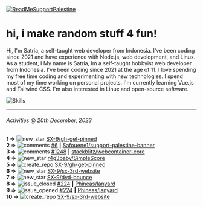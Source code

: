 [![ReadMeSupportPalestine](https://github.com/Safouene1/support-palestine-banner/blob/master/banner-support.svg)](https://github.com/Safouene1/support-palestine-banner)
# hi, i make random stuff 4 fun!

Hi, I'm Satria, a self-taught web developer from Indonesia. I've been coding since 2021 and have experience with Node.js, web development, and Linux. As a student, I My name is Satria, Im a self-taught hobbyist web developer from Indonesia. I've been coding since 2021 at the age of 11. I love spending my free time coding and experimenting with new technologies. I spend most of my time working on personal projects. I'm currently learning Vue.js and Tailwind CSS. I'm also interested in Linux and open-source software.

![Skills](https://skillicons.dev/icons?i=md,py,raspberrypi,replit,neovim,vercel,bash,express,vite,vue,firebase,linux,nodejs,vscode,github,twitter,ts,html,css,js,discord,git&theme=dark)

---

<!--RECENT_ACTIVITY:last_update-->
###### Activities @ 20th December, 2023
<!--RECENT_ACTIVITY:last_update_end-->

<!--RECENT_ACTIVITY:start-->
**1 =>** ![new_star](https://cdn.jsdelivr.net/gh/Readme-Workflows/Readme-Icons@main/icons/octicons/StarredRepositoryYellow.svg) [SX-9/gh-get-pinned](https://github.com/SX-9/gh-get-pinned)<br>
**2 =>** ![comments](https://cdn.jsdelivr.net/gh/Readme-Workflows/Readme-Icons@main/icons/octicons/Comment.svg) [#6](https://github.com/Safouene1/support-palestine-banner/issues/6#issuecomment-1862033695) **|** [Safouene1/support-palestine-banner](https://github.com/Safouene1/support-palestine-banner)<br>
**3 =>** ![comments](https://cdn.jsdelivr.net/gh/Readme-Workflows/Readme-Icons@main/icons/octicons/Comment.svg) [#1248](https://github.com/stackblitz/webcontainer-core/issues/1248#issuecomment-1862032757) **|** [stackblitz/webcontainer-core](https://github.com/stackblitz/webcontainer-core)<br>
**4 =>** ![new_star](https://cdn.jsdelivr.net/gh/Readme-Workflows/Readme-Icons@main/icons/octicons/StarredRepositoryYellow.svg) [r4g3baby/SimpleScore](https://github.com/r4g3baby/SimpleScore)<br>
**5 =>** ![create_repo](https://cdn.jsdelivr.net/gh/Readme-Workflows/Readme-Icons@main/icons/octicons/Repository.svg) [SX-9/gh-get-pinned](https://github.com/SX-9/gh-get-pinned)<br>
**6 =>** ![new_star](https://cdn.jsdelivr.net/gh/Readme-Workflows/Readme-Icons@main/icons/octicons/StarredRepositoryYellow.svg) [SX-9/sx-3rd-website](https://github.com/SX-9/sx-3rd-website)<br>
**7 =>** ![new_star](https://cdn.jsdelivr.net/gh/Readme-Workflows/Readme-Icons@main/icons/octicons/StarredRepositoryYellow.svg) [SX-9/dvd-bounce](https://github.com/SX-9/dvd-bounce)<br>
**8 =>** ![issue_closed](https://cdn.jsdelivr.net/gh/Readme-Workflows/Readme-Icons@main/icons/octicons/IssueClosed.svg) [#224](https://github.com/Phineas/lanyard/issues/224) **|** [Phineas/lanyard](https://github.com/Phineas/lanyard)<br>
**9 =>** ![issue_opened](https://cdn.jsdelivr.net/gh/Readme-Workflows/Readme-Icons@main/icons/octicons/IssueOpened.svg) [#224](https://github.com/Phineas/lanyard/issues/224) **|** [Phineas/lanyard](https://github.com/Phineas/lanyard)<br>
**10 =>** ![create_repo](https://cdn.jsdelivr.net/gh/Readme-Workflows/Readme-Icons@main/icons/octicons/Repository.svg) [SX-9/sx-3rd-website](https://github.com/SX-9/sx-3rd-website)<br>
<!--RECENT_ACTIVITY:end-->
